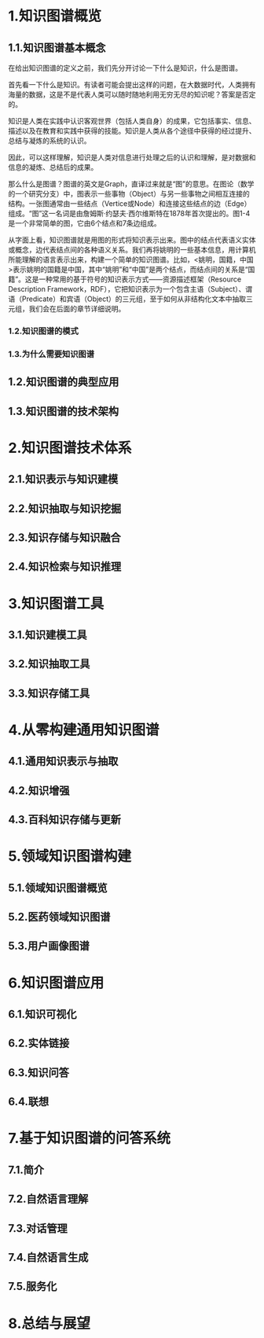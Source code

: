 # 1.知识图谱概览

## 1.1.知识图谱基本概念

在给出知识图谱的定义之前，我们先分开讨论⼀下什么是知识，什么是图谱。

⾸先看⼀下什么是知识。有读者可能会提出这样的问题，在⼤数据时代，⼈类拥有海量的数据，这是不是代表⼈类可以随时随地利⽤⽆穷⽆尽的知识呢？答案是否定的。

知识是⼈类在实践中认识客观世界（包括⼈类⾃⾝）的成果，它包括事实、信息、描述以及在教育和实践中获得的技能。知识是⼈类从各个途径中获得的经过提升、总结与凝炼的系统的认识。

因此，可以这样理解，知识是⼈类对信息进⾏处理之后的认识和理解，是对数据和信息的凝炼、总结后的成果。

那么什么是图谱？图谱的英⽂是Graph，直译过来就是“图”的意思。在图论（数学的⼀个研究分⽀）中，图表⽰⼀些事物（Object）与另⼀些事物之间相互连接的结构。⼀张图通常由⼀些结点（Vertice或Node）和连接这些结点的边（Edge）组成。“图”这⼀名词是由詹姆斯·约瑟夫·⻄尔维斯特在1878年⾸次提出的。图1-4是⼀个⾮常简单的图，它由6个结点和7条边组成。



从字⾯上看，知识图谱就是⽤图的形式将知识表⽰出来。图中的结点代表语义实体或概念，边代表结点间的各种语义关系。我们再将姚明的⼀些基本信息，⽤计算机所能理解的语⾔表⽰出来，构建⼀个简单的知识图谱。⽐如，<姚明，国籍，中国>表⽰姚明的国籍是中国，其中“姚明”和“中国”是两个结点，⽽结点间的关系是“国籍”。这是⼀种常⽤的基于符号的知识表示方式——资源描述框架（Resource Description Framework，RDF），它把知识表⽰为⼀个包含主语（Subject）、谓语（Predicate）和宾语（Object）的三元组，⾄于如何从⾮结构化⽂本中抽取三元组，我们会在后⾯的章节详细说明。

### 1.2.知识图谱的模式



### 1.3.为什么需要知识图谱

## 1.2.知识图谱的典型应用

###  



## 1.3.知识图谱的技术架构

###  





# 2.知识图谱技术体系

## 2.1.知识表示与知识建模

###  

## 2.2.知识抽取与知识挖掘

###  

## 2.3.知识存储与知识融合

###  

## 2.4.知识检索与知识推理

###  

# 3.知识图谱工具

## 3.1.知识建模工具

###  

## 3.2.知识抽取工具

###  

## 3.3.知识存储工具

###  

# 4.从零构建通用知识图谱

## 4.1.通用知识表示与抽取

###  

## 4.2.知识增强

###  

## 4.3.百科知识存储与更新

###  

# 5.领域知识图谱构建

## 5.1.领域知识图谱概览

###  

## 5.2.医药领域知识图谱

###  

## 5.3.用户画像图谱

###  

# 6.知识图谱应用

## 6.1.知识可视化

###  

## 6.2.实体链接

###  

## 6.3.知识问答

###  

## 6.4.联想

###  

# 7.基于知识图谱的问答系统

## 7.1.简介

### 

## 7.2.自然语言理解

### 

## 7.3.对话管理

### 

## 7.4.自然语言生成

### 

## 7.5.服务化

### 

# 8.总结与展望